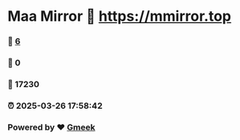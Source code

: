 # Maa Mirror :link: https://mmirror.top 
### :page_facing_up: [6](https://mmirror.top/tag.html) 
### :speech_balloon: 0 
### :hibiscus: 17230 
### :alarm_clock: 2025-03-26 17:58:42 
### Powered by :heart: [Gmeek](https://github.com/Meekdai/Gmeek)
